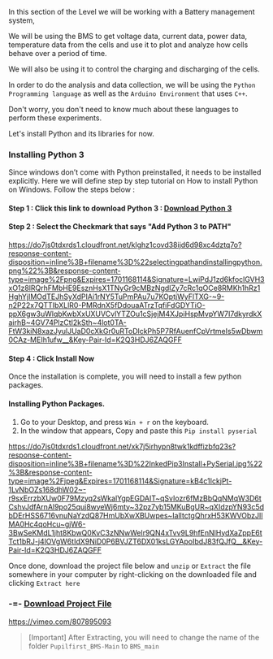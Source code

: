 In this section of the Level we will be working with a Battery management system,

We will be using the BMS to get voltage data, current data, power data, temperature data from the cells and use it to plot and analyze how cells behave over a period of time. 

We will also be using it to control the charging and discharging of the cells.

In order to do the analysis and data collection, we will be using the `Python Programming language` as well as the `Arduino Environment` that uses `C++`.

Don't worry, you don't need to know much about these languages to perform these experiments.

Let's install Python and its libraries for now.

### Installing Python 3

Since windows don’t come with Python preinstalled, it needs to be installed explicitly. Here we will define step by step tutorial on How to install Python on Windows. Follow the steps below :

#### Step 1 : Click this link to download Python 3 : [Download Python 3](https://www.python.org/ftp/python/3.11.1/python-3.11.1-amd64.exe)

#### Step 2 : Select the Checkmark that says **"Add Python 3 to PATH"**

https://do7js0tdxrds1.cloudfront.net/klghz1covd38ijd6d98xc4dztq7o?response-content-disposition=inline%3B+filename%3D%22selectingpathandinstallingpython.png%22%3B&response-content-type=image%2Fpng&Expires=1701168114&Signature=LwiPdJ1zd6kfoclGVH3xO1z8lRQrhFMbHE9EsznHsX1TNyGr9cMBzNgdIZy7cRc1qOCe8RMKh1hRz1HghYjIMOdTEJhSyXdPIAi1rNY5TuPmPAu7u7KOptjWyFlTXG-~9-n2P22x7QTTIbXLlR0-PMRdnX5fDdouaATrzTqfiFdGDYTiO-ppX6gw3uWlqbKwbXxUXUVCvlYTZOu1cSjejM4XJpiHspMvpYW7I7dkyrdkXairhB~4GV74PlzCtI2kSth~4lot0TA-FtW3kiN8xazJyulJUaD0cXkGr0uRToDlckPh5P7RfAuenfCpVrtmeIs5wDbwm0CAz-MEIh1ufw__&Key-Pair-Id=K2Q3HDJ6ZAQGFF

#### Step 4 : Click Install Now

Once the installation is complete, you will need to install a few python packages.

#### Installing Python Packages.

1. Go to your Desktop, and press  `Win + r`  on the keyboard. 
2. In the window that appears, Copy and paste this `Pip install pyserial`

https://do7js0tdxrds1.cloudfront.net/xk7j5irhypn8twk1kdffizbfq23s?response-content-disposition=inline%3B+filename%3D%22InkedPip3Install+PySerial.jpg%22%3B&response-content-type=image%2Fjpeg&Expires=1701168114&Signature=kB4c1IckjPt-1LvNbOZs168dhW02~-r9sxErrzbXUw0F79Mzyq2sWkalYgpEGDAIT~qSvIozr6fMzBbQqNMqW3D6tCshvJdfArnAl9po25quj8wyeWj6mty~32pz7yb15MKuBgUR~qXIdzpYN93c5dbDErHSS6716vnuNaYzdQ87HmUbXwXBUwpes~IalltctgQhrxH53KWVObzJIlMA0Hc4qoHcu~gjW6-3BwSeKMdL1jht8KbwQ0KvC3zNNwWelr9QN4xTvv9L9hfEnNlHydXaZppE6tTct1bRJ-j4lOVgW6tIdX9NiD0P6BVJZT6DX01ksLGYApoIbdJ83fQJfQ__&Key-Pair-Id=K2Q3HDJ6ZAQGFF

Once done, download the project file below and `unzip` or `Extract` the file somewhere in your computer by right-clicking on the downloaded file and clicking `Extract here` 

### -=- [Download Project File](https://github.com/swapnilmankame1995/Pupilfirst_BMS/archive/refs/heads/main.zip)

https://vimeo.com/807895093

>[Important] After Extracting, you will need to change the name of the folder `Pupilfirst_BMS-Main` to `BMS_main`